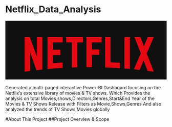 # Netflix_Data_Analysis
![image alt](https://github.com/girishvalluri192/Netflix_Data_Analysis/blob/main/Img1.jpg)


Generated a multi-paged interactive Power-BI Dashboard focusing on the Netflix’s extensive library of movies &amp; TV shows. Which Provides the analysis on total Movies,shows,Directors,Genres,Start&amp;End Year of the Movies &amp; TV Shows Release with Filters as Movie,Shows,Genres And also analyzed the trends of TV Shows,Movies globally

#About This Project
##Project Overview & Scope
